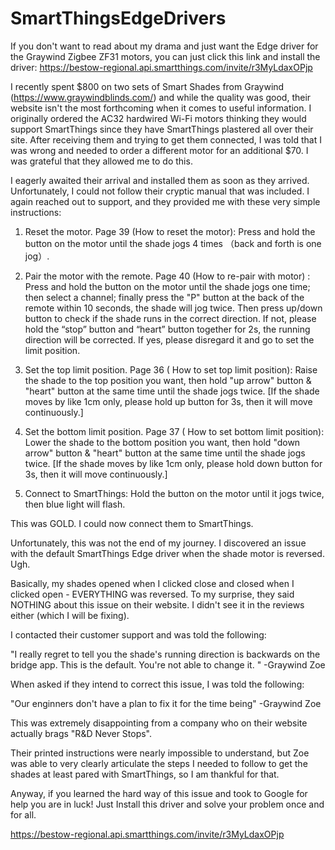 # SmartThingsEdgeDrivers

If you don't want to read about my drama and just want the Edge driver for the Graywind Zigbee ZF31 motors, you can just click this link and install the driver: 
https://bestow-regional.api.smartthings.com/invite/r3MyLdaxOPjp

I recently spent $800 on two sets of Smart Shades from Graywind (https://www.graywindblinds.com/) and while the quality was good, their website isn't the most forthcoming when it comes to useful information. I originally ordered the AC32 hardwired Wi-Fi motors thinking they would support SmartThings since they have SmartThings plastered all over their site. After receiving them and trying to get them connected, I was told that I was wrong and needed to order a different motor for an additional $70. I was grateful that they allowed me to do this.

I eagerly awaited their arrival and installed them as soon as they arrived. Unfortunately, I could not follow their cryptic manual that was included. I again reached out to support, and they provided me with these very simple instructions:

1) Reset the motor. Page 39 (How to reset the motor): Press and hold the button on the motor until the shade jogs 4 times （back and forth is one jog）.

2) Pair the motor with the remote. Page 40 (How to re-pair with motor) : Press and hold the button on the motor until the shade jogs one time; then select a channel; finally press the "P" button at the back of the remote within 10 seconds, the shade will jog twice. Then press up/down button to check if the shade runs in the correct direction. If not, please hold the “stop” button and “heart” button together for 2s, the running direction will be corrected. If yes, please disregard it and go to set the limit position.

3) Set the top limit position. Page 36 ( How to set top limit position): Raise the shade to the top position you want, then hold "up arrow" button & "heart" button at the same time until the shade jogs twice. [If the shade moves by like 1cm only, please hold up button for 3s, then it will move continuously.]

4) Set the bottom limit position. Page 37 ( How to set bottom limit position): Lower the shade to the bottom position you want, then hold "down arrow" button & "heart" button at the same time until the shade jogs twice. [If the shade moves by like 1cm only, please hold down button for 3s, then it will move continuously.]

5. Connect to SmartThings: Hold the button on the motor until it jogs twice, then blue light will flash.

This was GOLD. I could now connect them to SmartThings.

Unfortunately, this was not the end of my journey. I discovered an issue with the default SmartThings Edge driver when the shade motor is reversed. Ugh.

Basically, my shades opened when I clicked close and closed when I clicked open - EVERYTHING was reversed. 
To my surprise, they said NOTHING about this issue on their website. I didn't see it in the reviews either (which I will be fixing).

I contacted their customer support and was told the following:

"I really regret to tell you the shade's running direction is backwards on the bridge app. This is the default. You're not able to change it. " -Graywind Zoe

When asked if they intend to correct this issue, I was told the following:

"Our enginners don't have a plan to fix it for the time being" -Graywind Zoe

This was extremely disappointing from a company who on their website actually brags "R&D Never Stops". 

Their printed instructions were nearly impossible to understand, but Zoe was able to very clearly articulate the steps I needed to follow to get the shades at least pared with SmartThings, so I am thankful for that.

Anyway, if you learned the hard way of this issue and took to Google for help you are in luck! Just Install this driver and solve your problem once and for all.

https://bestow-regional.api.smartthings.com/invite/r3MyLdaxOPjp